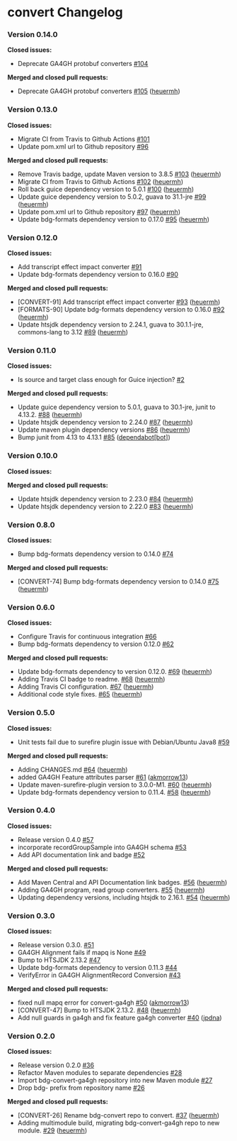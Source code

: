 # convert Changelog #

### Version 0.14.0 ###

**Closed issues:**

 - Deprecate GA4GH protobuf converters [\#104](https://github.com/bigdatagenomics/convert/issues/104)

**Merged and closed pull requests:**

 - Deprecate GA4GH protobuf converters [\#105](https://github.com/bigdatagenomics/convert/pull/105) ([heuermh](https://github.com/heuermh))


### Version 0.13.0 ###

**Closed issues:**

 - Migrate CI from Travis to Github Actions [\#101](https://github.com/bigdatagenomics/convert/issues/101)
 - Update pom.xml url to Github repository [\#96](https://github.com/bigdatagenomics/convert/issues/96)

**Merged and closed pull requests:**

 - Remove Travis badge, update Maven version to 3.8.5 [\#103](https://github.com/bigdatagenomics/convert/pull/103) ([heuermh](https://github.com/heuermh))
 - Migrate CI from Travis to Github Actions [\#102](https://github.com/bigdatagenomics/convert/pull/102) ([heuermh](https://github.com/heuermh))
 - Roll back guice dependency version to 5.0.1 [\#100](https://github.com/bigdatagenomics/convert/pull/100) ([heuermh](https://github.com/heuermh))
 - Update guice dependency version to 5.0.2, guava to 31.1-jre [\#99](https://github.com/bigdatagenomics/convert/pull/99) ([heuermh](https://github.com/heuermh))
 - Update pom.xml url to Github repository [\#97](https://github.com/bigdatagenomics/convert/pull/97) ([heuermh](https://github.com/heuermh))
 - Update bdg-formats dependency version to 0.17.0 [\#95](https://github.com/bigdatagenomics/convert/pull/95) ([heuermh](https://github.com/heuermh))


### Version 0.12.0 ###

**Closed issues:**

 - Add transcript effect impact converter [\#91](https://github.com/bigdatagenomics/convert/issues/91)
 - Update bdg-formats dependency version to 0.16.0 [\#90](https://github.com/bigdatagenomics/convert/issues/90)

**Merged and closed pull requests:**

 - [CONVERT-91] Add transcript effect impact converter [\#93](https://github.com/bigdatagenomics/convert/pull/93) ([heuermh](https://github.com/heuermh))
 - [FORMATS-90] Update bdg-formats dependency version to 0.16.0 [\#92](https://github.com/bigdatagenomics/convert/pull/92) ([heuermh](https://github.com/heuermh))
 - Update htsjdk dependency version to 2.24.1, guava to 30.1.1-jre, commons-lang to 3.12 [\#89](https://github.com/bigdatagenomics/convert/pull/89) ([heuermh](https://github.com/heuermh))


### Version 0.11.0 ###

**Closed issues:**

 - Is source and target class enough for Guice injection? [\#2](https://github.com/bigdatagenomics/convert/issues/2)

**Merged and closed pull requests:**

 - Update guice dependency version to 5.0.1, guava to 30.1-jre, junit to 4.13.2. [\#88](https://github.com/bigdatagenomics/convert/pull/88) ([heuermh](https://github.com/heuermh))
 - Update htsjdk dependency version to 2.24.0 [\#87](https://github.com/bigdatagenomics/convert/pull/87) ([heuermh](https://github.com/heuermh))
 - Update maven plugin dependency versions [\#86](https://github.com/bigdatagenomics/convert/pull/86) ([heuermh](https://github.com/heuermh))
 - Bump junit from 4.13 to 4.13.1 [\#85](https://github.com/bigdatagenomics/convert/pull/85) ([dependabot[bot]](https://github.com/apps/dependabot))


### Version 0.10.0 ###

**Closed issues:**


**Merged and closed pull requests:**

 - Update htsjdk dependency version to 2.23.0 [\#84](https://github.com/bigdatagenomics/convert/pull/84) ([heuermh](https://github.com/heuermh))
 - Update htsjdk dependency version to 2.22.0 [\#83](https://github.com/bigdatagenomics/convert/pull/83) ([heuermh](https://github.com/heuermh))


### Version 0.8.0 ###

**Closed issues:**

 - Bump bdg-formats dependency version to 0.14.0 [\#74](https://github.com/bigdatagenomics/convert/issues/74)

**Merged and closed pull requests:**

 - [CONVERT-74] Bump bdg-formats dependency version to 0.14.0 [\#75](https://github.com/bigdatagenomics/convert/pull/75) ([heuermh](https://github.com/heuermh))


### Version 0.6.0 ###

**Closed issues:**

 - Configure Travis for continuous integration [\#66](https://github.com/bigdatagenomics/convert/issues/66)
 - Bump bdg-formats dependency to version 0.12.0 [\#62](https://github.com/bigdatagenomics/convert/issues/62)

**Merged and closed pull requests:**

 - Update bdg-formats dependency to version 0.12.0. [\#69](https://github.com/bigdatagenomics/convert/pull/69) ([heuermh](https://github.com/heuermh))
 - Adding Travis CI badge to readme. [\#68](https://github.com/bigdatagenomics/convert/pull/68) ([heuermh](https://github.com/heuermh))
 - Adding Travis CI configuration. [\#67](https://github.com/bigdatagenomics/convert/pull/67) ([heuermh](https://github.com/heuermh))
 - Additional code style fixes. [\#65](https://github.com/bigdatagenomics/convert/pull/65) ([heuermh](https://github.com/heuermh))


### Version 0.5.0 ###

**Closed issues:**

 - Unit tests fail due to surefire plugin issue with Debian/Ubuntu Java8 [\#59](https://github.com/bigdatagenomics/convert/issues/59)

**Merged and closed pull requests:**

 - Adding CHANGES.md [\#64](https://github.com/bigdatagenomics/convert/pull/64) ([heuermh](https://github.com/heuermh))
 - added GA4GH Feature attributes parser [\#61](https://github.com/bigdatagenomics/convert/pull/61) ([akmorrow13](https://github.com/akmorrow13))
 - Update maven-surefire-plugin version to 3.0.0-M1. [\#60](https://github.com/bigdatagenomics/convert/pull/60) ([heuermh](https://github.com/heuermh))
 - Update bdg-formats dependency version to 0.11.4. [\#58](https://github.com/bigdatagenomics/convert/pull/58) ([heuermh](https://github.com/heuermh))


### Version 0.4.0 ###

**Closed issues:**

 - Release version 0.4.0 [\#57](https://github.com/bigdatagenomics/convert/issues/57)
 - incorporate recordGroupSample into GA4GH schema [\#53](https://github.com/bigdatagenomics/convert/issues/53)
 - Add API documentation link and badge [\#52](https://github.com/bigdatagenomics/convert/issues/52)

**Merged and closed pull requests:**

 - Add Maven Central and API Documentation link badges. [\#56](https://github.com/bigdatagenomics/convert/pull/56) ([heuermh](https://github.com/heuermh))
 - Adding GA4GH program, read group converters. [\#55](https://github.com/bigdatagenomics/convert/pull/55) ([heuermh](https://github.com/heuermh))
 - Updating dependency versions, including htsjdk to 2.16.1. [\#54](https://github.com/bigdatagenomics/convert/pull/54) ([heuermh](https://github.com/heuermh))


### Version 0.3.0 ###

**Closed issues:**

 - Release version 0.3.0. [\#51](https://github.com/bigdatagenomics/convert/issues/51)
 - GA4GH Alignment fails if mapq is None [\#49](https://github.com/bigdatagenomics/convert/issues/49)
 - Bump to HTSJDK 2.13.2 [\#47](https://github.com/bigdatagenomics/convert/issues/47)
 - Update bdg-formats dependency to version 0.11.3 [\#44](https://github.com/bigdatagenomics/convert/issues/44)
 - VerifyError in GA4GH AlignmentRecord Conversion [\#43](https://github.com/bigdatagenomics/convert/issues/43)

**Merged and closed pull requests:**

 - fixed null mapq error for convert-ga4gh [\#50](https://github.com/bigdatagenomics/convert/pull/50) ([akmorrow13](https://github.com/akmorrow13))
 - [CONVERT-47] Bump to HTSJDK 2.13.2. [\#48](https://github.com/bigdatagenomics/convert/pull/48) ([heuermh](https://github.com/heuermh))
 - Add null guards in ga4gh and fix feature ga4gh converter [\#40](https://github.com/bigdatagenomics/convert/pull/40) ([jpdna](https://github.com/jpdna))


### Version 0.2.0 ###

**Closed issues:**

 - Release version 0.2.0 [\#36](https://github.com/bigdatagenomics/convert/issues/36)
 - Refactor Maven modules to separate dependencies [\#28](https://github.com/bigdatagenomics/convert/issues/28)
 - Import bdg-convert-ga4gh repository into new Maven module [\#27](https://github.com/bigdatagenomics/convert/issues/27)
 - Drop bdg- prefix from repository name [\#26](https://github.com/bigdatagenomics/convert/issues/26)

**Merged and closed pull requests:**

 - [CONVERT-26] Rename bdg-convert repo to convert. [\#37](https://github.com/bigdatagenomics/convert/pull/37) ([heuermh](https://github.com/heuermh))
 - Adding multimodule build, migrating bdg-convert-ga4gh repo to new module. [\#29](https://github.com/bigdatagenomics/convert/pull/29) ([heuermh](https://github.com/heuermh))

